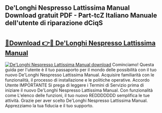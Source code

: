 ## De'Longhi Nespresso Lattissima Manual Download gratuit PDF - Part-tcZ Italiano Manuale dell'utente di riparazione dCiqS

# <h2><a href="http://dfgeahe.blite.top/?on=De%27Longhi+Nespresso+Lattissima+Manual">🔗Download 👉🔴 De'Longhi Nespresso Lattissima Manual</a></h2>

[![De'Longhi Nespresso Lattissima Manual download](https://i.imgur.com/lujVjoI.png)](http://dfgeahe.blite.top/?on=De%27Longhi+Nespresso+Lattissima+Manual)
Cominciamo! Questa guida per l'utente è il tuo passaporto per il mondo delle possibilità con il tuo nuovo De'Longhi Nespresso Lattissima Manual. Acquisire familiarità con le funzionalità, il processo di installazione e le politiche operative. Accordo Utente IMPORTANTE Si prega di leggere i Termini di Servizio prima di iniziare il nuovo De'Longhi Nespresso Lattissima Manual. Con funzionalità come L'elenco delle funzioni, il tuo nuovo REDDDDDDD semplifica le tue attività. Grazie per aver scelto De'Longhi Nespresso Lattissima Manual. Apprezziamo la tua fiducia e il tuo supporto.
